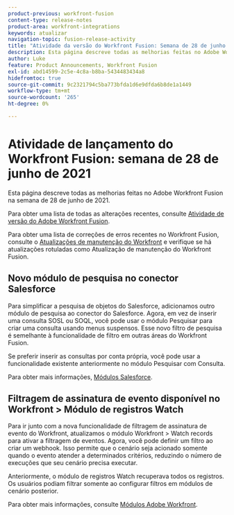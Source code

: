 ```yaml
---
product-previous: workfront-fusion
content-type: release-notes
product-area: workfront-integrations
keywords: atualizar
navigation-topic: fusion-release-activity
title: "Atividade da versão do Workfront Fusion: Semana de 28 de junho de 2021"
description: Esta página descreve todas as melhorias feitas no Adobe Workfront Fusion na semana de 28 de junho de 2021.
author: Luke
feature: Product Announcements, Workfront Fusion
exl-id: abd14599-2c5e-4c8a-b8ba-5434483434a8
hidefromtoc: true
source-git-commit: 9c2321794c5ba773bfda1d6e9dfda6b8de1a1449
workflow-type: tm+mt
source-wordcount: '265'
ht-degree: 0%

---
```


# Atividade de lançamento do Workfront Fusion: semana de 28 de junho de 2021

Esta página descreve todas as melhorias feitas no Adobe Workfront Fusion na semana de 28 de junho de 2021.

Para obter uma lista de todas as alterações recentes, consulte [Atividade de versão do Adobe Workfront Fusion](../../../product-announcements/product-releases/fusion-release-activity/fusion-release-activity.md).

Para obter uma lista de correções de erros recentes no Workfront Fusion, consulte o [Atualizações de manutenção do Workfront](https://one.workfront.com/s/article/Workfront-Maintenance-Updates-1882317350) e verifique se há atualizações rotuladas como Atualização de manutenção do Workfront Fusion.

## Novo módulo de pesquisa no conector Salesforce

Para simplificar a pesquisa de objetos do Salesforce, adicionamos outro módulo de pesquisa ao conector do Salesforce. Agora, em vez de inserir uma consulta SOSL ou SOQL, você pode usar o módulo Pesquisar para criar uma consulta usando menus suspensos. Esse novo filtro de pesquisa é semelhante à funcionalidade de filtro em outras áreas do Workfront Fusion.

Se preferir inserir as consultas por conta própria, você pode usar a funcionalidade existente anteriormente no módulo Pesquisar com Consulta.

Para obter mais informações, [Módulos Salesforce](../../../workfront-fusion/apps-and-their-modules/salesforce-modules.md).

## Filtragem de assinatura de evento disponível no Workfront > Módulo de registros Watch

Para ir junto com a nova funcionalidade de filtragem de assinatura de evento do Workfront, atualizamos o módulo Workfront > Watch records para ativar a filtragem de eventos. Agora, você pode definir um filtro ao criar um webhook. Isso permite que o cenário seja acionado somente quando o evento atender a determinados critérios, reduzindo o número de execuções que seu cenário precisa executar.

Anteriormente, o módulo de registros Watch recuperava todos os registros. Os usuários podiam filtrar somente ao configurar filtros em módulos de cenário posterior.

Para obter mais informações, consulte [Módulos Adobe Workfront](../../../workfront-fusion/apps-and-their-modules/workfront-modules.md).
